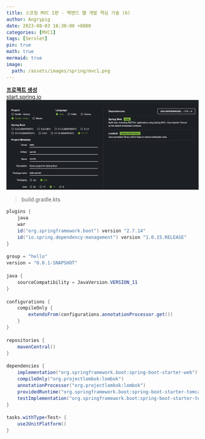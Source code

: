 ```yaml
---
title: 스프링 MVC 1편 - 백엔드 웹 개발 핵심 기술 (6)
author: Angrypig
date: 2023-08-03 18:30:00 +0800
categories: [MVC1]
tags: [Servlet]
pin: true
math: true
mermaid: true
image:
  path: /assets/images/spring/mvc1.png
---
```


  **<u>프로젝트 생성</u>**<br>
  [start.spring.io](https://start.spring.io/)
  ![CREATE PROJECT](/assets/images/spring/mvc1/create_project.png)

> build.gradle.kts

```java
plugins {
	java
	war
	id("org.springframework.boot") version "2.7.14"
	id("io.spring.dependency-management") version "1.0.15.RELEASE"
}

group = "hello"
version = "0.0.1-SNAPSHOT"

java {
	sourceCompatibility = JavaVersion.VERSION_11
}

configurations {
	compileOnly {
		extendsFrom(configurations.annotationProcessor.get())
	}
}

repositories {
	mavenCentral()
}

dependencies {
	implementation("org.springframework.boot:spring-boot-starter-web")
	compileOnly("org.projectlombok:lombok")
	annotationProcessor("org.projectlombok:lombok")
	providedRuntime("org.springframework.boot:spring-boot-starter-tomcat")
	testImplementation("org.springframework.boot:spring-boot-starter-test")
}

tasks.withType<Test> {
	useJUnitPlatform()
}
```
